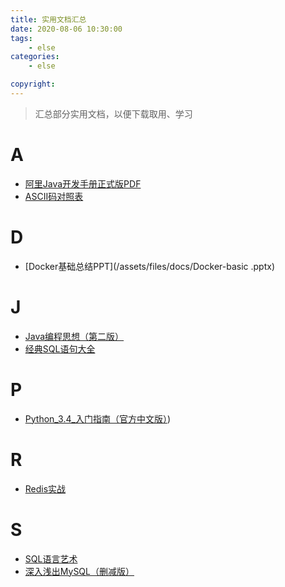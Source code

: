 ```yaml
---
title: 实用文档汇总
date: 2020-08-06 10:30:00
tags:    
    - else
categories:
    - else

copyright: 
---
```




> 汇总部分实用文档，以便下载取用、学习



<!-- more -->



# A

- [阿里Java开发手册正式版PDF](/assets/files/docs/Ali-java-handbook.pdf)
- [ASCII码对照表](/assets/files/docs/ASCII码对照表.pdf)

# D

- [Docker基础总结PPT](/assets/files/docs/Docker-basic .pptx)

# J

- [Java编程思想（第二版）](/assets/files/docs/Java编程思想（第二版）.chm)
- [经典SQL语句大全](/assets/files/docs/经典SQL语句大全.doc)

# P

- [Python_3.4_入门指南（官方中文版）](/assets/files/docs/Python_3.4_入门指南（官方中文版）.pdf))

# R

- [Redis实战](/assets/files/docs/Redis实战.pdf)

# S

- [SQL语言艺术](/assets/files/docs/the-art-of-sql.pdf)
- [深入浅出MySQL（删减版）](/assets/files/docs/深入浅出MySQL（删减版）.pdf)